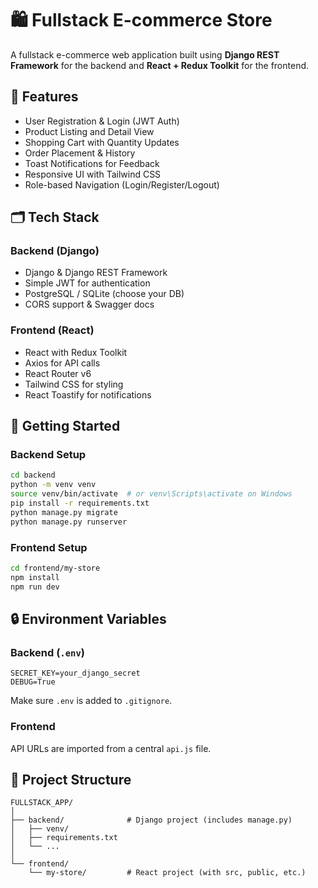 
# 🛍️ Fullstack E-commerce Store

A fullstack e-commerce web application built using **Django REST Framework** for the backend and **React + Redux Toolkit** for the frontend.

## 🔧 Features

- User Registration & Login (JWT Auth)
- Product Listing and Detail View
- Shopping Cart with Quantity Updates
- Order Placement & History
- Toast Notifications for Feedback
- Responsive UI with Tailwind CSS
- Role-based Navigation (Login/Register/Logout)

## 🗂️ Tech Stack

### Backend (Django)
- Django & Django REST Framework
- Simple JWT for authentication
- PostgreSQL / SQLite (choose your DB)
- CORS support & Swagger docs

### Frontend (React)
- React with Redux Toolkit
- Axios for API calls
- React Router v6
- Tailwind CSS for styling
- React Toastify for notifications

## 🚀 Getting Started

### Backend Setup

```bash
cd backend
python -m venv venv
source venv/bin/activate  # or venv\Scripts\activate on Windows
pip install -r requirements.txt
python manage.py migrate
python manage.py runserver
```

### Frontend Setup

```bash
cd frontend/my-store
npm install
npm run dev
```

## 🔒 Environment Variables

### Backend (`.env`)
```
SECRET_KEY=your_django_secret
DEBUG=True
```
Make sure `.env` is added to `.gitignore`.

### Frontend
API URLs are imported from a central `api.js` file.

## 📁 Project Structure

```
FULLSTACK_APP/
│
├── backend/              # Django project (includes manage.py)
│   ├── venv/
│   ├── requirements.txt
│   └── ...
│
└── frontend/
    └── my-store/         # React project (with src, public, etc.)
```
